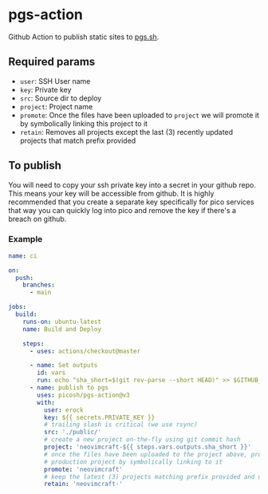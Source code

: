 # pgs-action

Github Action to publish static sites to [pgs.sh](https://pgs.sh).

## Required params

- `user`: SSH User name
- `key`: Private key
- `src`: Source dir to deploy
- `project`: Project name
- `promote`: Once the files have been uploaded to `project` we will promote it
  by symbolically linking this project to it
- `retain`: Removes all projects except the last (3) recently updated projects
  that match prefix provided

## To publish

You will need to copy your ssh private key into a secret in your github repo.
This means your key will be accessible from github. It is highly recommended
that you create a separate key specifically for pico services that way you can
quickly log into pico and remove the key if there's a breach on github.

### Example

```yml
name: ci

on:
  push:
    branches:
      - main

jobs:
  build:
    runs-on: ubuntu-latest
    name: Build and Deploy

    steps:
      - uses: actions/checkout@master

      - name: Set outputs
        id: vars
        run: echo "sha_short=$(git rev-parse --short HEAD)" >> $GITHUB_OUTPUT
      - name: publish to pgs
        uses: picosh/pgs-action@v3
        with: 
          user: erock 
          key: ${{ secrets.PRIVATE_KEY }}
          # trailing slash is critical (we use rsync)
          src: './public/'
          # create a new project on-the-fly using git commit hash
          project: 'neovimcraft-${{ steps.vars.outputs.sha_short }}'
          # once the files have been uploaded to the project above, promote the
          # production project by symbolically linking to it
          promote: 'neovimcraft'
          # keep the latest (3) projects matching prefix provided and delete the rest
          retain: 'neovimcraft-'
```
